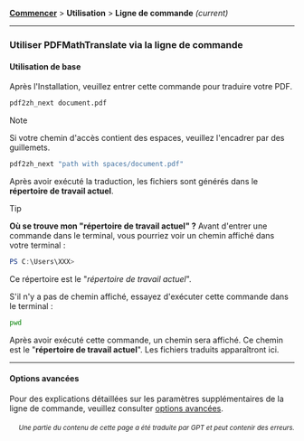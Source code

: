 [**Commencer**](./commencer.md) > **Utilisation** > **Ligne de commande** _(current)_

---

### Utiliser PDFMathTranslate via la ligne de commande

#### Utilisation de base

Après l'Installation, veuillez entrer cette commande pour traduire votre PDF.

```bash
pdf2zh_next document.pdf
```

> [!NOTE]
> 
> Si votre chemin d'accès contient des espaces, veuillez l'encadrer par des guillemets.
> 
> ```bash
> pdf2zh_next "path with spaces/document.pdf"
> ```

Après avoir exécuté la traduction, les fichiers sont générés dans le **répertoire de travail actuel**.

> [!TIP]
> **Où se trouve mon "répertoire de travail actuel" ?**
> Avant d'entrer une commande dans le terminal, vous pourriez voir un chemin affiché dans votre terminal :
> 
> ```powershell
> PS C:\Users\XXX>
> ```
> 
> Ce répertoire est le "*répertoire de travail actuel*".
> 
> S'il n'y a pas de chemin affiché, essayez d'exécuter cette commande dans le terminal :
> 
> ```bash
> pwd
> ```
> 
> Après avoir exécuté cette commande, un chemin sera affiché. Ce chemin est le "**répertoire de travail actuel**". Les fichiers traduits apparaîtront ici.

---

#### Options avancées

Pour des explications détaillées sur les paramètres supplémentaires de la ligne de commande, veuillez consulter [options avancées](./../advanced/advanced.md).

<div align="right"> 
<h6><small>Une partie du contenu de cette page a été traduite par GPT et peut contenir des erreurs.</small></h6>